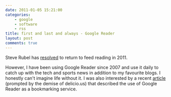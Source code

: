```yaml
---
date: 2011-01-05 15:21:00
categories:
    - google
    - software
    - rss
title: first and last and always - Google Reader
layout: post
comments: true
---
```

Steve Rubel has
[resolved](http://www.steverubel.com/a-return-to-feed-reading-tops-my-2011-tech-re)
to return to feed reading in 2011.

However, I have been using Google Reader since 2007 and use it daily
to catch up with the tech and sports news in addition to my favourite
blogs. I honestly can't imagine life without it. I was also interested
by a recent
[article](http://www.makeuseof.com/tag/google-reader-bookmarking-service/)
(prompted by the demise of delicio.us) that described the use of
Google Reader as a bookmarking service.

